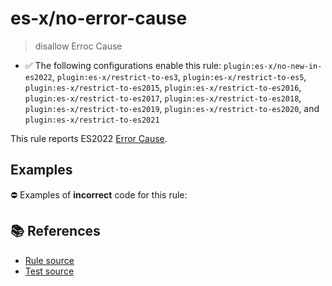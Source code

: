 # es-x/no-error-cause
> disallow Erroc Cause

- ✅ The following configurations enable this rule: `plugin:es-x/no-new-in-es2022`, `plugin:es-x/restrict-to-es3`, `plugin:es-x/restrict-to-es5`, `plugin:es-x/restrict-to-es2015`, `plugin:es-x/restrict-to-es2016`, `plugin:es-x/restrict-to-es2017`, `plugin:es-x/restrict-to-es2018`, `plugin:es-x/restrict-to-es2019`, `plugin:es-x/restrict-to-es2020`, and `plugin:es-x/restrict-to-es2021`

This rule reports ES2022 [Error Cause](https://github.com/tc39/proposal-error-cause).

## Examples

⛔ Examples of **incorrect** code for this rule:

<eslint-playground type="bad" code="/*eslint es-x/no-error-cause: error */
throw new Error('failed', { cause: err });
" />

## 📚 References

- [Rule source](https://github.com/ota-meshi/eslint-plugin-es-x/blob/master/lib/rules/no-error-cause.js)
- [Test source](https://github.com/ota-meshi/eslint-plugin-es-x/blob/master/tests/lib/rules/no-error-cause.js)
